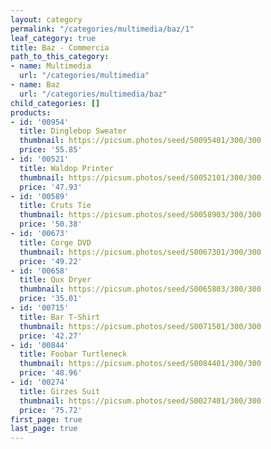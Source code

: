 ```yaml
---
layout: category
permalink: "/categories/multimedia/baz/1"
leaf_category: true
title: Baz - Commercia
path_to_this_category:
- name: Multimedia
  url: "/categories/multimedia"
- name: Baz
  url: "/categories/multimedia/baz"
child_categories: []
products:
- id: '00954'
  title: Dinglebop Sweater
  thumbnail: https://picsum.photos/seed/S0095401/300/300
  price: '55.85'
- id: '00521'
  title: Waldop Printer
  thumbnail: https://picsum.photos/seed/S0052101/300/300
  price: '47.93'
- id: '00589'
  title: Cruts Tie
  thumbnail: https://picsum.photos/seed/S0058903/300/300
  price: '50.38'
- id: '00673'
  title: Corge DVD
  thumbnail: https://picsum.photos/seed/S0067301/300/300
  price: '49.22'
- id: '00658'
  title: Qux Dryer
  thumbnail: https://picsum.photos/seed/S0065803/300/300
  price: '35.01'
- id: '00715'
  title: Bar T-Shirt
  thumbnail: https://picsum.photos/seed/S0071501/300/300
  price: '42.27'
- id: '00844'
  title: Foobar Turtleneck
  thumbnail: https://picsum.photos/seed/S0084401/300/300
  price: '48.96'
- id: '00274'
  title: Girzes Suit
  thumbnail: https://picsum.photos/seed/S0027401/300/300
  price: '75.72'
first_page: true
last_page: true
---
```

